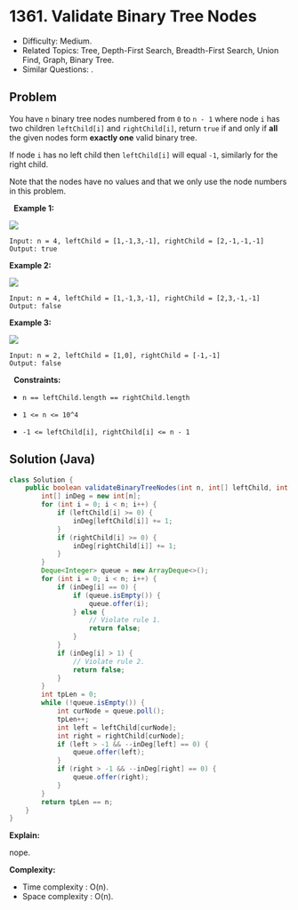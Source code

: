 # 1361. Validate Binary Tree Nodes

- Difficulty: Medium.
- Related Topics: Tree, Depth-First Search, Breadth-First Search, Union Find, Graph, Binary Tree.
- Similar Questions: .

## Problem

You have ```n``` binary tree nodes numbered from ```0``` to ```n - 1``` where node ```i``` has two children ```leftChild[i]``` and ```rightChild[i]```, return ```true``` if and only if **all** the given nodes form **exactly one** valid binary tree.

If node ```i``` has no left child then ```leftChild[i]``` will equal ```-1```, similarly for the right child.

Note that the nodes have no values and that we only use the node numbers in this problem.

 
**Example 1:**

![](https://assets.leetcode.com/uploads/2019/08/23/1503_ex1.png)

```
Input: n = 4, leftChild = [1,-1,3,-1], rightChild = [2,-1,-1,-1]
Output: true
```

**Example 2:**

![](https://assets.leetcode.com/uploads/2019/08/23/1503_ex2.png)

```
Input: n = 4, leftChild = [1,-1,3,-1], rightChild = [2,3,-1,-1]
Output: false
```

**Example 3:**

![](https://assets.leetcode.com/uploads/2019/08/23/1503_ex3.png)

```
Input: n = 2, leftChild = [1,0], rightChild = [-1,-1]
Output: false
```

 
**Constraints:**


	
- ```n == leftChild.length == rightChild.length```
	
- ```1 <= n <= 10^4```
	
- ```-1 <= leftChild[i], rightChild[i] <= n - 1```



## Solution (Java)

```java
class Solution {
    public boolean validateBinaryTreeNodes(int n, int[] leftChild, int[] rightChild) {
        int[] inDeg = new int[n];
        for (int i = 0; i < n; i++) {
            if (leftChild[i] >= 0) {
                inDeg[leftChild[i]] += 1;
            }
            if (rightChild[i] >= 0) {
                inDeg[rightChild[i]] += 1;
            }
        }
        Deque<Integer> queue = new ArrayDeque<>();
        for (int i = 0; i < n; i++) {
            if (inDeg[i] == 0) {
                if (queue.isEmpty()) {
                    queue.offer(i);
                } else {
                    // Violate rule 1.
                    return false;
                }
            }
            if (inDeg[i] > 1) {
                // Violate rule 2.
                return false;
            }
        }
        int tpLen = 0;
        while (!queue.isEmpty()) {
            int curNode = queue.poll();
            tpLen++;
            int left = leftChild[curNode];
            int right = rightChild[curNode];
            if (left > -1 && --inDeg[left] == 0) {
                queue.offer(left);
            }
            if (right > -1 && --inDeg[right] == 0) {
                queue.offer(right);
            }
        }
        return tpLen == n;
    }
}
```

**Explain:**

nope.

**Complexity:**

* Time complexity : O(n).
* Space complexity : O(n).
